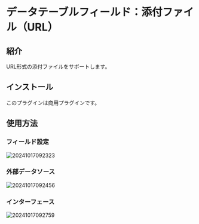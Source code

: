 # データテーブルフィールド：添付ファイル（URL）

<PluginInfo name="field-attachment-url"></PluginInfo>

## 紹介

URL形式の添付ファイルをサポートします。

## インストール

このプラグインは商用プラグインです。

## 使用方法

### フィールド設定

![20241017092323](https://static-docs.nocobase.com/20241017092323.png)

### 外部データソース

![20241017092456](https://static-docs.nocobase.com/20241017092456.png)

### インターフェース

![20241017092759](https://static-docs.nocobase.com/20241017092759.png)
